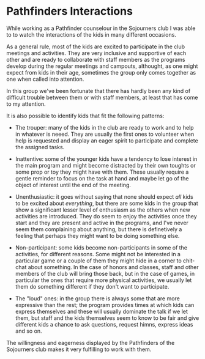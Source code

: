 # Pathfinders Interactions

While working as a Pathfinder counselour in the Sojourners club I was able to to watch the interactions of the kids in many different occasions.

As a general rule, most of the kids are excited to participate in the club meetings and activities. They are very inclusive and supportive of each other and are ready to collaborate with staff members as the programs develop during the regular meetings and campouts, althought, as one might expect from kids in their age, sometimes the group only comes together as one when called into attention.

In this group we've been fortunate that there has hardly been any kind of difficult trouble between them or with staff members, at least that has come to my attention.

It is also possible to identify kids that fit the following patterns:
- The trouper: many of the kids in the club are ready to work and to help in whatever is neeed. They are usually the first ones to volunteer when help is requested and display an eager spirit to participate and complete the assigned tasks.
 
- Inattentive: some of the younger kids have a tendency to lose interest in the main program and might become distracted by their own toughts or some prop or toy they might have with them. These usually require a gentle reminder to focus on the task at hand and maybe let go of the object of interest until the end of the meeting. 

- Unenthusiastic: it goes without saying that none should expect *all* kids to be excited about *everything*, but there are some kids in the group that show a significant lesser level of enthusiasm as the others when new activities are introduced. They do seem to enjoy the activities once they start and they are present and active in the programs, and I've never seem them complaining about anything, but there is definetively a feeling that perhaps they might want to be doing something else.

- Non-participant: some kids become non-participants in some of the activities, for different reasons. Some might not be interested in a particular game or a couple of them they might hide in a corner to chit-chat about something. In the case of honors and classes, staff and other members of the club will bring those back, but in the case of games, in particular the ones that require more physical activities, we usually let them do something different if they don't want to participate.

- The "loud" ones: in the group there is always some that are more expressive than the rest; the program provides times at which kids can express themselves and these will usually dominate the talk if we let them, but staff and the kids themselves seem to know to be fair and give different kids a chance to ask questions, request himns, express ideas and so on.

The willingness and eagerness displayed by the Pathfinders of the Sojourners club makes it very fulfilling to work with them.
